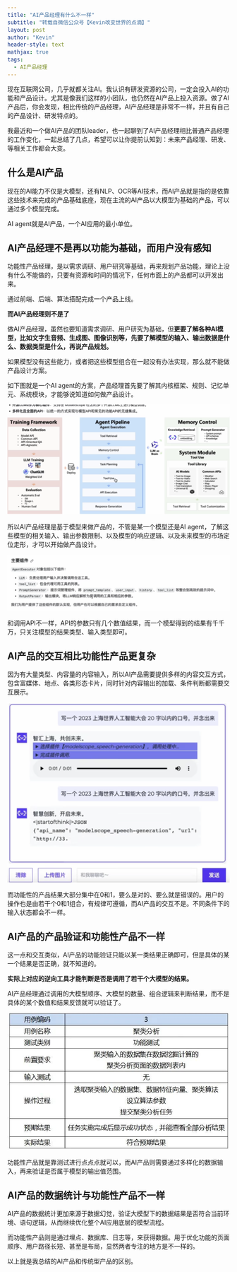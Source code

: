 ```yaml
---
title: "AI产品经理有什么不一样"
subtitle: "转载自微信公众号【Kevin改变世界的点滴】"
layout: post
author: "Kevin"
header-style: text
mathjax: true
tags:
  - AI产品经理
---
```


现在互联网公司，几乎就都关注AI。我认识有研发资源的公司，一定会投入AI的功能和产品设计。尤其是像我们这样的小团队，也仍然在AI产品上投入资源。做了AI产品后，你会发现，相比传统的产品经理，AI产品经理是非常不一样，并且有自己的产品设计、研发特点的。

我最近和一个做AI产品的团队leader，也一起聊到了AI产品经理相比普通产品经理的工作变化，一起总结了几点，希望可以让你提前认知到：未来产品经理、研发、等相关工作都会大变。


## 什么是AI产品

现在的AI能力不仅是大模型，还有NLP、OCR等AI技术，而AI产品就是指的是依靠这些技术来完成的产品基础底座，现在主流的AI产品以大模型为基础的产品，可以通过多个模型完成。

AI agent就是AI产品，一个AI应用的最小单位。

## AI产品经理不是再以功能为基础，而用户没有感知

功能性产品经理，是以需求调研、用户研究等基础，再来规划产品功能，理论上没有什么不能做的，只要有资源和时间的情况下，任何市面上的产品都可以开发出来。

通过前端、后端、算法搭配完成一个产品上线。

**而AI产品经理则不是了**

做AI产品经理，虽然也要知道需求调研、用户研究为基础，但**更要了解各种AI模型，比如文字生音频、生成图、图像识别等，先要了解模型的输入、输出数据是什么、数据类型是什么，再说产品规划。**

如果模型没有这些能力，或者把这些模型组合在一起没有办法实现，那么就不能做产品设计方案。

如下图就是一个AI agent的方案，产品经理首先要了解其内核框架、规则、记忆单元、系统模块，才能够说知道如何做产品设计。

![](/img/0126博客图片1.jpg)



所以AI产品经理是基于模型来做产品的，不管是某一个模型还是AI  agent，了解这些模型的相关输入、输出参数限制、以及模型的响应逻辑、以及未来模型的市场定位走形，才可以开始做产品设计。

![](/img/0126博客图片2.jpg)



和调用API不一样，API的参数只有几个数值结果，而一个模型得到的结果有千千万，只关注模型的结果类型、输入类型即可。

## AI产品的交互相比功能性产品更复杂

因为有大量类型、内容量的内容输入，所以AI产品需要提供多样的内容交互方式，包含富媒体、地点、各类形态卡片，同时针对内容输出的加载、条件判断都需要交互展示。

![](/img/0126博客图片3.jpg)

而功能性的产品结果大部分集中在0和1，要么是对的、要么就是错误的。用户的操作也是由若干个0和1组合，有规律可遵循，而AI产品的交互不是。不同条件下的输入状态都会不一样。

## AI产品的产品验证和功能性产品不一样

这一点和交互类似，AI产品的功能验证只能以某一类结果正确即可，但是具体的某一个结果是否正确，就不知道的。

**实际上对应的逆向工具才能判断是否是调用了若干个大模型的结果。**

AI产品经理通过调用的大模型顺序、大模型的数量、组合逻辑来判断结果，而不是具体的某个数值和结果反馈就可以验证了。

![](/img/0126博客图片4.jpg)

功能性产品就是靠测试进行点点点就可以，而AI产品则需要通过多样化的数据输入，再来验证是否属于模型的输出值范围。

## AI产品的数据统计与功能性产品不一样

AI产品的数据统计更加来源于数据幻觉，验证大模型下的数据结果是否符合当前环境、语句逻辑，从而继续优化整个AI应用底层的模型流程。

而功能性产品则是通过埋点、数据库、日志等，来获得数据。用于优化功能的页面顺序、用户路径长短、甚至是布局，显然两者专注的地方是不一样的。

以上就是我总结的AI产品和传统型产品的区别。